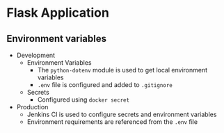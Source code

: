 # Flask Application

## Environment variables
- Development
  - Environment Variables
    - The `python-dotenv` module is used to get local environment variables
    - `.env` file is configured and added to `.gitignore`
  - Secrets
    - Configured using `docker secret`
- Production
  - Jenkins CI is used to configure secrets and environment variables
  - Environment requirements are referenced from the `.env` file